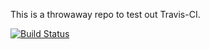 This is a throwaway repo to test out Travis-CI.

[![Build Status](https://travis-ci.org/swang373/expert-parakeet.svg?branch=master)](https://travis-ci.org/swang373/expert-parakeet)
